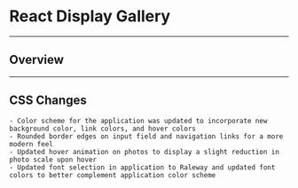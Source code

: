 # React Display Gallery
---
## Overview
---
###     

## CSS Changes
	- Color scheme for the application was updated to incorporate new background color, link colors, and hover colors
	- Rounded border edges on input field and navigation links for a more modern feel
	- Updated hover animation on photos to display a slight reduction in photo scale upon hover
	- Updated font selection in application to Raleway and updated font colors to better complement application color scheme